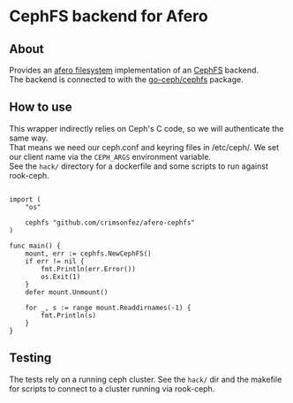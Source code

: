 # CephFS backend for Afero

## About
Provides an [afero filesystem](https://github.com/spf13/afero/) implementation of an [CephFS](https://docs.ceph.com/en/latest/cephfs/) backend.  
The backend is connected to with the [go-ceph/cephfs](https://github.com/ceph/go-ceph) package.

## How to use

This wrapper indirectly relies on Ceph's C code, so we will authenticate the same way.  
That means we need our ceph.conf and keyring files in /etc/ceph/. We set our client name via the `CEPH_ARGS` environment variable.  
See the `hack/` directory for a dockerfile and some scripts to run against rook-ceph.

```golang

import (
    "os"

    cephfs "github.com/crimsonfez/afero-cephfs"
)

func main() {
    mount, err := cephfs.NewCephFS()
    if err != nil {
        fmt.Println(err.Error())
        os.Exit(1)
    }
    defer mount.Unmount()

    for _, s := range mount.Readdirnames(-1) {
        fmt.Println(s)
    }
}
```

## Testing
The tests rely on a running ceph cluster. See the `hack/` dir and the makefile for scripts to connect to a cluster running via rook-ceph.